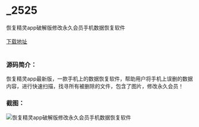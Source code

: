 # _2525
恢复精灵app破解版修改永久会员手机数据恢复软件
<br/></br>
[下载地址](https://www.uuid2.com/2525.html "下载地址")
<br/></br>
<h3>源码简介：</h3>
<p>恢复精灵app最新版，一款手机上的数据恢复软件，帮助用户将手机上误删的数据内容，进行快速扫描，找寻所有被删除的文件，包含了图片，修改永久会员！<p>
<h3>截图：</h3>
<img src="https://www.uuid2.com/wp-content/uploads/img/202111/b1429fd619.jpg" alt="恢复精灵app破解版修改永久会员手机数据恢复软件">

